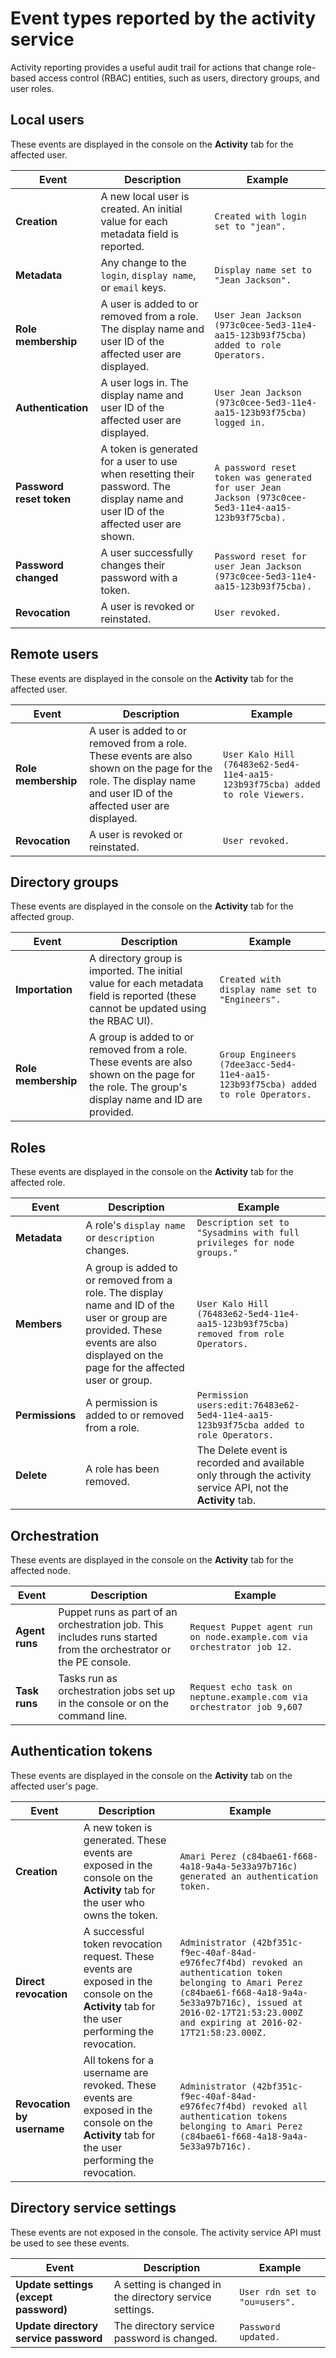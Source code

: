 # Event types reported by the activity service

Activity reporting provides a useful audit trail for actions that change role-based access control \(RBAC\) entities, such as users, directory groups, and user roles.

## Local users

These events are displayed in the console on the **Activity** tab for the affected user.

|Event|Description|Example|
|-----|-----------|-------|
|**Creation**|A new local user is created. An initial value for each metadata field is reported.|`Created with login set to "jean".`|
|**Metadata**|Any change to the `login`, `display name`, or `email` keys.|`Display name set to "Jean Jackson".`|
|**Role membership**|A user is added to or removed from a role. The display name and user ID of the affected user are displayed.|`User Jean Jackson (973c0cee-5ed3-11e4-aa15-123b93f75cba) added to role Operators.`|
|**Authentication**|A user logs in. The display name and user ID of the affected user are displayed.|`User Jean Jackson (973c0cee-5ed3-11e4-aa15-123b93f75cba) logged in.`|
|**Password reset token**|A token is generated for a user to use when resetting their password. The display name and user ID of the affected user are shown.|`A password reset token was generated for user Jean Jackson (973c0cee-5ed3-11e4-aa15-123b93f75cba).`|
|**Password changed**|A user successfully changes their password with a token.|`Password reset for user Jean Jackson (973c0cee-5ed3-11e4-aa15-123b93f75cba).`|
|**Revocation**|A user is revoked or reinstated.|`User revoked.`|

## Remote users

These events are displayed in the console on the **Activity** tab for the affected user.

|Event|Description|Example|
|-----|-----------|-------|
|**Role membership**|A user is added to or removed from a role. These events are also shown on the page for the role. The display name and user ID of the affected user are displayed.|`User Kalo Hill (76483e62-5ed4-11e4-aa15-123b93f75cba) added to role Viewers.`|
|**Revocation**|A user is revoked or reinstated.|`User revoked.`|

## Directory groups

These events are displayed in the console on the **Activity** tab for the affected group.

|Event|Description|Example|
|-----|-----------|-------|
|**Importation**|A directory group is imported. The initial value for each metadata field is reported \(these cannot be updated using the RBAC UI\).|`Created with display name set to "Engineers".`|
|**Role membership**|A group is added to or removed from a role. These events are also shown on the page for the role. The group's display name and ID are provided.|`Group Engineers (7dee3acc-5ed4-11e4-aa15-123b93f75cba) added to role Operators.`|

## Roles

These events are displayed in the console on the **Activity** tab for the affected role.

|Event|Description|Example|
|-----|-----------|-------|
|**Metadata**|A role's `display name` or `description` changes.|`Description set to "Sysadmins with full privileges for node groups."`|
|**Members**|A group is added to or removed from a role. The display name and ID of the user or group are provided. These events are also displayed on the page for the affected user or group.|`User Kalo Hill (76483e62-5ed4-11e4-aa15-123b93f75cba) removed from role Operators.`|
|**Permissions**|A permission is added to or removed from a role.|`Permission users:edit:76483e62-5ed4-11e4-aa15-123b93f75cba added to role Operators.`|
|**Delete**|A role has been removed.|The Delete event is recorded and available only through the activity service API, not the **Activity** tab.|

## Orchestration

These events are displayed in the console on the **Activity** tab for the affected node.

|Event|Description|Example|
|-----|-----------|-------|
|**Agent runs**|Puppet runs as part of an orchestration job. This includes runs started from the orchestrator or the PE console.|`Request Puppet agent run on node.example.com via orchestrator job 12.`|
|**Task runs**|Tasks run as orchestration jobs set up in the console or on the command line.|`Request echo task on neptune.example.com via orchestrator job 9,607`|

## Authentication tokens

These events are displayed in the console on the **Activity** tab on the affected user's page.

|Event|Description|Example|
|-----|-----------|-------|
|**Creation**|A new token is generated. These events are exposed in the console on the **Activity** tab for the user who owns the token.|`Amari Perez (c84bae61-f668-4a18-9a4a-5e33a97b716c) generated an authentication token.`|
|**Direct revocation**|A successful token revocation request. These events are exposed in the console on the **Activity** tab for the user performing the revocation.|`Administrator (42bf351c-f9ec-40af-84ad-e976fec7f4bd) revoked an authentication token belonging to Amari Perez (c84bae61-f668-4a18-9a4a-5e33a97b716c), issued at 2016-02-17T21:53:23.000Z and expiring at 2016-02-17T21:58:23.000Z.`|
|**Revocation by username**|All tokens for a username are revoked. These events are exposed in the console on the **Activity** tab for the user performing the revocation.|`Administrator (42bf351c-f9ec-40af-84ad-e976fec7f4bd) revoked all authentication tokens belonging to Amari Perez (c84bae61-f668-4a18-9a4a-5e33a97b716c).`|

## Directory service settings

These events are not exposed in the console. The activity service API must be used to see these events.

|Event|Description|Example|
|-----|-----------|-------|
|**Update settings \(except password\)**|A setting is changed in the directory service settings.|`User rdn set to "ou=users".`|
|**Update directory service password**|The directory service password is changed.|`Password updated.`|

